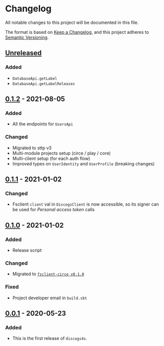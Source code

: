# Changelog
All notable changes to this project will be documented in this file.

The format is based on [Keep a Changelog](https://keepachangelog.com/en/1.0.0/),
and this project adheres to [Semantic Versioning](https://semver.org/spec/v2.0.0.html).

## [Unreleased]
### Added
- `DatabaseApi.getLabel`
- `DatabaseApi.getLabelReleases`

## [0.1.2] - 2021-08-05
### Added
- All the endpoints for `UsersApi`
### Changed
- Migrated to sttp v3
- Multi-module projects setup (circe / play / core)
- Multi-client setup (for each auth flow)
- Improved types on `UserIdentity` and `UserProfile` (breaking changes)

## [0.1.1] - 2021-01-02
### Changed
- Fsclient `client` val in `DiscogsClient` is now accessible,
  so its signer can be used for *Personal access token* calls

## [0.1.0] - 2021-01-02
### Added
- Release script
### Changed
- Migrated to [`fsclient-circe v0.1.0`](https://github.com/bartholomews/fsclient)
### Fixed
- Project developer email in `build.sbt`

## [0.0.1] - 2020-05-23
### Added
- This is the first release of `discogs4s`.

[Unreleased]: https://github.com/bartholomews/discogs4s/compare/v0.1.2...HEAD
[0.1.2]: https://github.com/bartholomews/discogs4s/compare/v0.1.1...v0.1.2
[0.1.1]: https://github.com/bartholomews/discogs4s/compare/v0.1.0...v0.1.1
[0.1.0]: https://github.com/bartholomews/discogs4s/compare/v0.0.1...v0.1.0
[0.0.1]: https://github.com/bartholomews/discogs4s/releases/tag/v0.0.1
